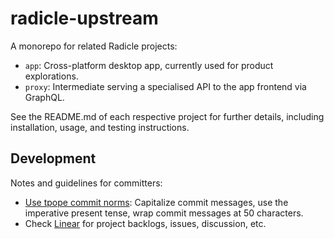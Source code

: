 # radicle-upstream

A monorepo for related Radicle projects:

- `app`: Cross-platform desktop app, currently used for product explorations.
- `proxy`: Intermediate serving a specialised API to the app frontend via GraphQL.

See the README.md of each respective project for further details, including
installation, usage, and testing instructions.

## Development

Notes and guidelines for committers:

- [Use tpope commit norms](https://tbaggery.com/2008/04/19/a-note-about-git-commit-messages.html): Capitalize commit messages, use the imperative present tense, wrap commit messages at 50 characters.
- Check [Linear](https://linear.app/) for project backlogs, issues, discussion, etc.

